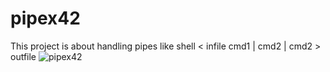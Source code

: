 # pipex42
This project is about handling pipes like shell  &lt; infile cmd1 | cmd2 | cmd2 > outfile 
![pipex42](https://github.com/Paolss666/pipex42/assets/128729562/fb4aec4b-878c-439b-a736-6a46b3c16d20)
